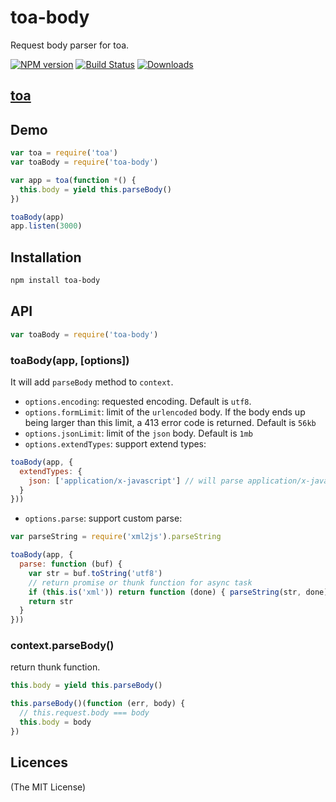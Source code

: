 toa-body
====
Request body parser for toa.

[![NPM version][npm-image]][npm-url]
[![Build Status][travis-image]][travis-url]
[![Downloads][downloads-image]][downloads-url]

## [toa](https://github.com/toajs/toa)

## Demo

```js
var toa = require('toa')
var toaBody = require('toa-body')

var app = toa(function *() {
  this.body = yield this.parseBody()
})

toaBody(app)
app.listen(3000)
```

## Installation

```bash
npm install toa-body
```

## API

```js
var toaBody = require('toa-body')
```
### toaBody(app, [options])

It will add `parseBody` method to `context`.

- `options.encoding`: requested encoding. Default is `utf8`.
- `options.formLimit`: limit of the `urlencoded` body. If the body ends up being larger than this limit, a 413 error code is returned. Default is `56kb`
- `options.jsonLimit`: limit of the `json` body. Default is `1mb`
- `options.extendTypes`: support extend types:
```js
toaBody(app, {
  extendTypes: {
    json: ['application/x-javascript'] // will parse application/x-javascript type body as a JSON string
  }
}))
```
- `options.parse`: support custom parse:
```js
var parseString = require('xml2js').parseString

toaBody(app, {
  parse: function (buf) {
    var str = buf.toString('utf8')
    // return promise or thunk function for async task
    if (this.is('xml')) return function (done) { parseString(str, done) }
    return str
  }
}))
```

### context.parseBody()

return thunk function.

```js
this.body = yield this.parseBody()
```

```js
this.parseBody()(function (err, body) {
  // this.request.body === body
  this.body = body
})
```

## Licences
(The MIT License)

[npm-url]: https://npmjs.org/package/toa-body
[npm-image]: http://img.shields.io/npm/v/toa-body.svg

[travis-url]: https://travis-ci.org/toajs/toa-body
[travis-image]: http://img.shields.io/travis/toajs/toa-body.svg

[downloads-url]: https://npmjs.org/package/toa-body
[downloads-image]: http://img.shields.io/npm/dm/toa-body.svg?style=flat-square
